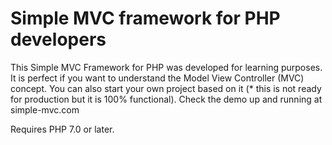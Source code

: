 # Simple MVC framework for PHP developers
This Simple MVC Framework for PHP was developed for learning purposes. It is perfect if you want to understand the Model View Controller (MVC) concept. You can also start your own project based on it (* this is not ready for production but it is 100% functional). Check the demo up and running at simple-mvc.com

Requires PHP 7.0 or later.

